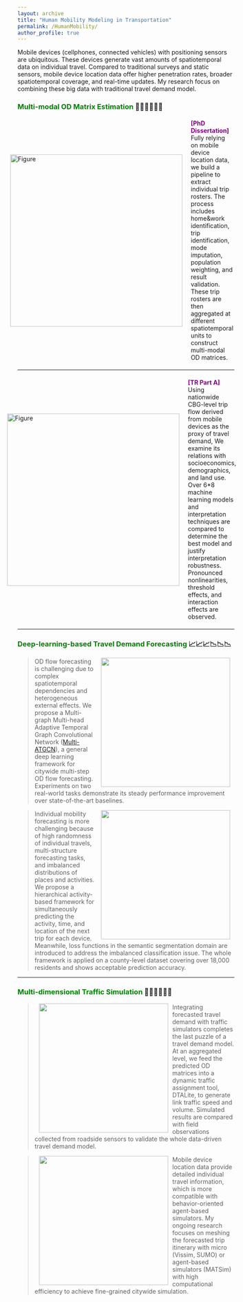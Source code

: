 ```yaml
---
layout: archive
title: "Human Mobility Modeling in Transportation"
permalink: /HumanMobility/
author_profile: true
---
```


Mobile devices (cellphones, connected vehicles) with positioning sensors are ubiquitous.
These devices generate vast amounts of spatiotemporal data on individual travel.
Compared to traditional surveys and static sensors, mobile device location data offer higher penetration rates, 
broader spatiotemporal coverage, and real-time updates.
My research focus on combining these big data with traditional travel demand model.

### <span style="color: green"> Multi-modal OD Matrix Estimation </span> 📑📑📑🚩🚩🚩

<div style="display: flex; justify-content: center; align-items: center; margin-top: 20px; margin-bottom: 20px;">
  <div style="flex: 0 0 auto; text-align: left; margin-right: 20px;">
    <a href="https://drum.lib.umd.edu/items/4be96816-0aaf-4d4d-a1f0-11593c284d8b">
        <img src="https://songhuahu-umd.github.io/images/ODFLOW.png" alt="Figure" style="width: 400px;" />
    </a>
  </div>

  <div style="flex: 1; text-align: left; margin-right: 20px;">
    <b><span style="color: purple;">[PhD Dissertation]</span></b> Fully relying on mobile device location data, we build a pipeline to extract individual trip rosters. The process includes 
    home&work identification, trip identification, mode imputation, population weighting, and result validation. 
    These trip rosters are then aggregated at different spatiotemporal units to construct multi-modal OD matrices.
  </div>
</div>

---
<div style="display: flex; justify-content: center; align-items: center; margin-top: 20px; margin-bottom: 20px;">
  <div style="flex: 0 0 auto; text-align: left; margin-right: 20px;">
    <a href="https://www.sciencedirect.com/science/article/pii/S0965856423001635">
        <img src="https://songhuahu-umd.github.io/images/FF12.png" alt="Figure" style="width: 400px;" />
    </a>
  </div>
  <div style="flex: 1; text-align: left; margin-right: 20px;">
    <b><span style="color: purple;">[TR Part A]</span></b> Using nationwide CBG-level trip flow derived from mobile devices as the proxy of travel demand, 
    We examine its relations with socioeconomics, demographics, and land use. 
    Over 6*8 machine learning models and interpretation techniques are compared to determine the 
    best model and justify interpretation robustness. 
    Pronounced nonlinearities, threshold effects, and interaction effects are observed.
  </div>
</div>


---

### <span style="color: green"> Deep-learning-based Travel Demand Forecasting </span> 📈📈📈📉📉📉

> <a href="https://github.com/SonghuaHu-UMD/MultiSTGraph"><img style="float: right" src="https://songhuahu-umd.github.io/images/FF2.png" width="300" hspace="10"></a>
OD flow forecasting is challenging due to complex spatiotemporal dependencies and heterogeneous external
effects. We propose a Multi-graph Multi-head Adaptive Temporal Graph Convolutional Network ([Multi-ATGCN](https://github.com/SonghuaHu-UMD/MultiSTGraph)),
a general deep learning framework for citywide multi-step OD flow forecasting.
Experiments on two real-world tasks demonstrate its steady performance improvement over state-of-the-art baselines.

> <a href="https://www.sciencedirect.com/science/article/pii/S0968090X22003758"><img style="float: right" src="https://songhuahu-umd.github.io/images/FF16.gif" width="300" hspace="10"></a>
Individual mobility forecasting is more challenging because of high randomness of individual travels, 
multi-structure forecasting tasks, and imbalanced distributions of places and activities.
We propose a hierarchical activity-based framework for simultaneously predicting the activity, time, and location of
the next trip for each device. Meanwhile, loss functions in the semantic segmentation domain are introduced to address the imbalanced classification issue.
The whole framework is applied on a county-level dataset covering over 18,000 residents and shows acceptable prediction accuracy.

---

### <span style="color: green"> Multi-dimensional Traffic Simulation </span>🚦🚦🚦🚗🚗🚗

> <a href="https://songhuahu-umd.github.io/NextTDM/"><img style="float: left" src="https://songhuahu-umd.github.io/images/FF62.gif" width="300" hspace="10"></a>
Integrating forecasted travel demand with traffic simulators completes the last puzzle of a travel demand model.
At an aggregated level, we feed the predicted OD matrices into a dynamic traffic assignment tool, DTALite, to generate link traffic speed and volume.
Simulated results are compared with field observations collected from roadside sensors to validate the whole data-driven travel demand model.

> <a href="https://songhuahu-umd.github.io/NextTDM/"><img style="float: left" src="https://songhuahu-umd.github.io/images/FF61.gif" width="300" hspace="10"></a>
Mobile device location data provide detailed individual travel information, which is more compatible with behavior-oriented agent-based simulators. 
My ongoing research focuses on meshing the forecasted trip itinerary with micro (Vissim, SUMO) 
or agent-based simulators (MATSim) with high computational efficiency to achieve fine-grained citywide simulation. 